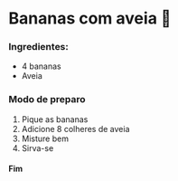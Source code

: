 # Bananas com aveia :banana:

### Ingredientes:

- 4 bananas
- Aveia



### Modo de preparo

1. Pique as bananas
2. Adicione 8 colheres de aveia
3. Misture bem
4. Sirva-se

#### Fim






